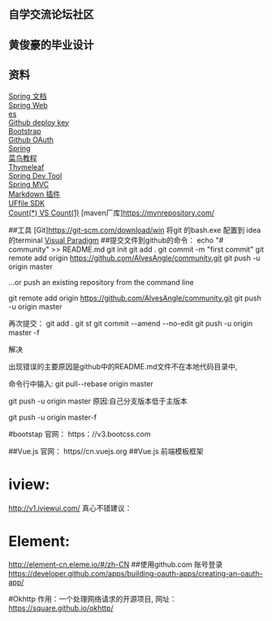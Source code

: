 ## 自学交流论坛社区
## 黄俊豪的毕业设计


## 资料
[Spring 文档](https://spring.io/guides)    
[Spring Web](https://spring.io/guides/gs/serving-web-content/)   
[es](https://elasticsearch.cn/explore)    
[Github deploy key](https://developer.github.com/v3/guides/managing-deploy-keys/#deploy-keys)    
[Bootstrap](https://v3.bootcss.com/getting-started/)    
[Github OAuth](https://developer.github.com/apps/building-oauth-apps/creating-an-oauth-app/)    
[Spring](https://docs.spring.io/spring-boot/docs/2.0.0.RC1/reference/htmlsingle/#boot-features-embedded-database-support)    
[菜鸟教程](https://www.runoob.com/mysql/mysql-insert-query.html)    
[Thymeleaf](https://www.thymeleaf.org/doc/tutorials/3.0/usingthymeleaf.html#setting-attribute-values)    
[Spring Dev Tool](https://docs.spring.io/spring-boot/docs/2.0.0.RC1/reference/htmlsingle/#using-boot-devtools)  
[Spring MVC](https://docs.spring.io/spring/docs/5.0.3.RELEASE/spring-framework-reference/web.html#mvc-handlermapping-interceptor)  
[Markdown 插件](http://editor.md.ipandao.com/)   
[UFfile SDK](https://github.com/ucloud/ufile-sdk-java)  
[Count(*) VS Count(1)](https://mp.weixin.qq.com/s/Rwpke4BHu7Fz7KOpE2d3Lw)
[maven厂库]https://mvnrepository.com/

##工具
[Git]https://git-scm.com/download/win
将git 的bash.exe 配置到 idea 的terminal
[Visual Paradigm](https://www.visual-paradigm.com)
##提交文件到github的命令：
echo "# community" >> README.md
git init
git add .
git commit -m "first commit"
git remote add origin https://github.com/AlvesAngle/community.git
git push -u origin master

…or push an existing repository from the command line

git remote add origin https://github.com/AlvesAngle/community.git
git push -u origin master

再次提交：
git add .
git st
git commit --amend --no-edit
git push -u origin master -f


解决

出现错误的主要原因是github中的README.md文件不在本地代码目录中,

命令行中输入:
git pull--rebase origin master

git push -u origin master
原因:自己分支版本低于主版本

git push -u origin master-f

#bootstap
官网： https：//v3.bootcss.com

##Vue.js
官网： https//cn.vuejs.org
##Vue.js 前端模板框架
# iview:
 http://v1.iviewui.com/
真心不错建议：
# Element:
 http://element-cn.eleme.io/#/zh-CN
##使用github.com 账号登录
https://developer.github.com/apps/building-oauth-apps/creating-an-oauth-app/

#Okhttp 
作用：一个处理网络请求的开源项目,
网址：https://square.github.io/okhttp/


